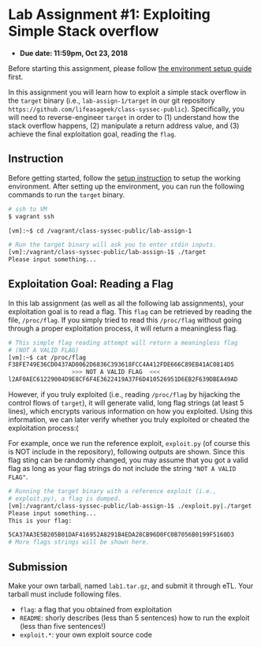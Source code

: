 # Lab Assignment #1: Exploiting Simple Stack overflow

- **Due date: 11:59pm, Oct 23, 2018**


Before starting this assignment, please follow
[the environment setup guide](https://github.com/lifeasageek/class-syssec-public/blob/master/lab-assign-setup/README.md)
first.

In this assignment you will learn how to exploit a simple
stack overflow in the `target` binary (i.e., `lab-assign-1/target` in our git
repository `https://github.com/lifeasageek/class-syssec-public`).
Specifically, you will need to reverse-engineer `target` in order to
(1) understand how the stack overflow happens, (2) manipulate a return
address value, and (3) achieve the final exploitation goal,
reading the `flag`.

## Instruction

Before getting started, follow the
[setup instruction]({filename}/pages/setup.md) to setup the working
environment. After setting up the environment, you can run the
following commands to run the `target` binary.

```sh
# ssh to VM
$ vagrant ssh

[vm]:~$ cd /vagrant/class-syssec-public/lab-assign-1

# Run the target binary will ask you to enter stdin inputs.
[vm]:/vagrant/class-syssec-public/lab-assign-1$ ./target
Please input something...
```

## Exploitation Goal: Reading a Flag 

In this lab assignment (as well as all the following lab assignments),
your exploitation goal is to read a flag. This `flag` can be retrieved
by reading the file, `/proc/flag`. If you simply tried to read this
`/proc/flag` without going through a proper exploitation process, it
will return a meaningless flag.

```sh
# This simple flag reading attempt will return a meaningless flag 
# (NOT A VALID FLAG)
[vm]:~$ cat /proc/flag 
F38FE749E36CD0437AD0062D6836C393618FCC4A412FDE666C89EB41AC0814D5
                  >>> NOT A VALID FLAG  <<<
l2AF0AEC61229004D9E8CF6F4E3622419A37F6D410526951D6EB2F639DBEA49AD
```

However, if you truly exploited (i.e., reading `/proc/flag` by
hijacking the control flows of `target`), it will generate valid, long
flag strings (at least 5 lines), which encrypts various information on
how you exploited. Using this information, we can later verify whether
you truly exploited or cheated the exploitation process:(

For example, once we run the reference exploit, `exploit.py` (of
course this is NOT include in the repository), following outputs are
shown. Since this flag sting can be randomly changed, you may assume
that you got a valid flag as long as your flag strings do not include
the string
`"NOT A VALID FLAG"`.

```sh
# Running the target binary with a reference exploit (i.e.,
# exploit.py), a flag is dumped.
[vm]:/vagrant/class-syssec-public/lab-assign-1$ ./exploit.py|./target
Please input something...
This is your flag:

5CA37AA3E5B205B01DAF416952A8291B4EDA28CB96D0FC0B7056B0199F5160D3
# More flags strings will be shown here.
```

## Submission

Make your own tarball, named `lab1.tar.gz`, and submit it through
eTL. Your tarball must include following files.

- `flag`: a flag that you obtained from exploitation
- `README`: shorly describes (less than 5 sentences) how to run the
  exploit (less than five sentences!)
- `exploit.*`: your own exploit source code


